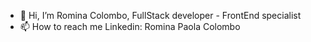 - 👋 Hi, I’m Romina Colombo, FullStack developer - FrontEnd specialist
- 📫 How to reach me Linkedin: Romina Paola Colombo

<!---
RomiColombo/RomiColombo is a ✨ special ✨ repository because its `README.md` (this file) appears on your GitHub profile.
You can click the Preview link to take a look at your changes.
--->
